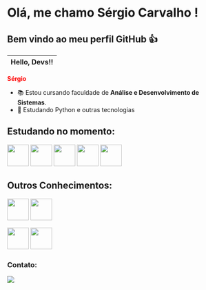 <h1> Olá, me chamo Sérgio Carvalho ! </h1> 
<h2>Bem vindo ao meu perfil GitHub 👍</h2> 

| Hello, Devs!! |
|---------------|

**<span style="color: #ff0000;"> Sérgio </span>**

- 📚 Estou cursando faculdade de  **Análise e Desenvolvimento de Sistemas**.
- 🌱 Estudando Python e outras tecnologias



## Estudando no momento:

<img height="50" width="50" src="https://cdn.jsdelivr.net/gh/devicons/devicon/icons/html5/html5-original-wordmark.svg" />  <img heigt="50" width="50" src="https://cdn.jsdelivr.net/gh/devicons/devicon/icons/css3/css3-original-wordmark.svg"/>  <img heigt="50" width="50" src="https://cdn.jsdelivr.net/gh/devicons/devicon/icons/javascript/javascript-original.svg"/>  <img heigt="50" width="50" src="https://cdn.jsdelivr.net/gh/devicons/devicon/icons/bootstrap/bootstrap-original-wordmark.svg"/>  <img heigt="50" width="50" src="https://cdn.jsdelivr.net/gh/devicons/devicon/icons/angularjs/angularjs-original.svg"/> 

## Outros Conhecimentos:


<img height="50" width="50" src="https://cdn.jsdelivr.net/gh/devicons/devicon/icons/python/python-original-wordmark.svg" />    <img heigt="50" width="50" src="https://cdn.jsdelivr.net/gh/devicons/devicon/icons/jupyter/jupyter-original-wordmark.svg"/> 


<img heigt="50" width="50" src="https://cdn.jsdelivr.net/gh/devicons/devicon/icons/git/git-plain-wordmark.svg"/> 

<img heigt="50" width="50" src="https://cdn.jsdelivr.net/gh/devicons/devicon/icons/trello/trello-plain-wordmark.svg"/> 

<h3> Contato: </h3>
<a target="_blank" href="https://www.linkedin.com/in/s%C3%A9rgio-freire-66967122a/" ><img target="_blank" src="https://img.shields.io/badge/LinkedIn-0077B5?style=for-the-badge&logo=linkedin&logoColor=white"></a>

 ##
 


          
